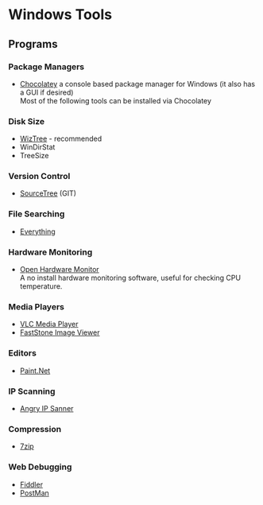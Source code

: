 # Windows Tools

## Programs

### Package Managers
 - [Chocolatey](https://chocolatey.org/)
   a console based package manager for Windows (it also has a GUI if desired)  
   Most of the following tools can be installed via Chocolatey

### Disk Size
 - [WizTree](https://antibody-software.com/web/software/software/wiztree-finds-the-files-and-folders-using-the-most-disk-space-on-your-hard-drive/) - recommended
 - WinDirStat
 - TreeSize

### Version Control
 - [SourceTree](https://www.sourcetreeapp.com/) (GIT)

### File Searching
 - [Everything](https://www.voidtools.com/)

### Hardware Monitoring
 - [Open Hardware Monitor](https://openhardwaremonitor.org/)  
   A no install hardware monitoring software, useful for checking CPU temperature.

### Media Players
 - [VLC Media Player](https://www.videolan.org/)
 - [FastStone Image Viewer](https://www.faststone.org/FSViewerDetail.htm)

### Editors
 - [Paint.Net](https://www.getpaint.net/)

### IP Scanning
 - [Angry IP Sanner](https://angryip.org)

### Compression
 - [7zip](https://www.7-zip.org/)

### Web Debugging
 - [Fiddler](https://www.telerik.com/fiddler/fiddler-classic)
 - [PostMan](https://www.postman.com/)

